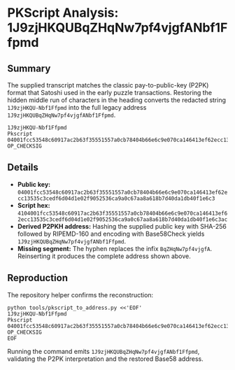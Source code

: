# PKScript Analysis: 1J9zjHKQUBqZHqNw7pf4vjgfANbf1Ffpmd

## Summary
The supplied transcript matches the classic pay-to-public-key (P2PK) format that Satoshi used in the early puzzle transactions. Restoring the hidden middle run of characters in the heading converts the redacted string `1J9zjHKQU-Nbf1Ffpmd` into the full legacy address `1J9zjHKQUBqZHqNw7pf4vjgfANbf1Ffpmd`.

```
1J9zjHKQU-Nbf1Ffpmd
Pkscript
04001fcc53548c60917ac2b63f35551557a0cb78404b66e6c9e070ca146413ef62ecc13535c3cedf6d04d1e02f9052536ca9a0c67aa8a618b7d40da1db40f1e6c3
OP_CHECKSIG
```

## Details
- **Public key:** `04001fcc53548c60917ac2b63f35551557a0cb78404b66e6c9e070ca146413ef62ecc13535c3cedf6d04d1e02f9052536ca9a0c67aa8a618b7d40da1db40f1e6c3`
- **Script hex:** `4104001fcc53548c60917ac2b63f35551557a0cb78404b66e6c9e070ca146413ef62ecc13535c3cedf6d04d1e02f9052536ca9a0c67aa8a618b7d40da1db40f1e6c3ac`
- **Derived P2PKH address:** Hashing the supplied public key with SHA-256 followed by RIPEMD-160 and encoding with Base58Check yields `1J9zjHKQUBqZHqNw7pf4vjgfANbf1Ffpmd`.
- **Missing segment:** The hyphen replaces the infix `BqZHqNw7pf4vjgfA`. Reinserting it produces the complete address shown above.

## Reproduction
The repository helper confirms the reconstruction:

```
python tools/pkscript_to_address.py <<'EOF'
1J9zjHKQU-Nbf1Ffpmd
Pkscript
04001fcc53548c60917ac2b63f35551557a0cb78404b66e6c9e070ca146413ef62ecc13535c3cedf6d04d1e02f9052536ca9a0c67aa8a618b7d40da1db40f1e6c3
OP_CHECKSIG
EOF
```

Running the command emits `1J9zjHKQUBqZHqNw7pf4vjgfANbf1Ffpmd`, validating the P2PK interpretation and the restored Base58 address.
